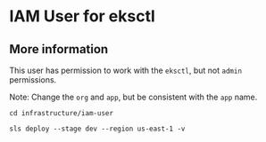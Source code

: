 # IAM User for eksctl

## More information

This user has permission to work with the `eksctl`, but not `admin` permissions.

Note: Change the `org` and `app`, but be consistent with the `app` name.

```console
cd infrastructure/iam-user

sls deploy --stage dev --region us-east-1 -v
```